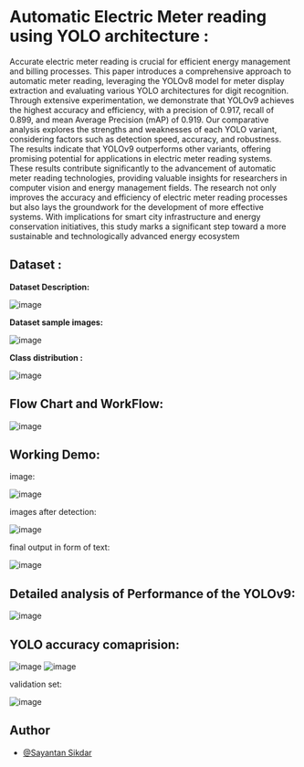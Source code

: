 
# Automatic Electric Meter reading using YOLO architecture :

Accurate electric meter reading is crucial for efficient energy management and billing processes. This paper introduces a
comprehensive approach to automatic meter reading, leveraging the YOLOv8 model for meter display extraction and evaluating various
YOLO architectures for digit recognition. Through extensive experimentation, we demonstrate that YOLOv9 achieves the highest
accuracy and efficiency, with a precision of 0.917, recall of 0.899, and mean Average Precision (mAP) of 0.919. Our comparative analysis
explores the strengths and weaknesses of each YOLO variant, considering factors such as detection speed, accuracy, and robustness.
The results indicate that YOLOv9 outperforms other variants, offering promising potential for applications in electric meter reading
systems. These results contribute significantly to the advancement of automatic meter reading technologies, providing valuable insights
for researchers in computer vision and energy management fields. The research not only improves the accuracy and efficiency of electric
meter reading processes but also lays the groundwork for the development of more effective systems. With implications for smart city
infrastructure and energy conservation initiatives, this study marks a significant step toward a more sustainable and technologically
advanced energy ecosystem



## Dataset :

**Dataset Description:**

![image](https://github.com/Wolfkissed6040/Electric-Meter-Reading-using-YOLO-architecture/assets/109857615/34414dbe-bb50-4150-b068-46813241cc66)

**Dataset sample images:**

![image](https://github.com/Wolfkissed6040/Electric-Meter-Reading-using-YOLO-architecture/assets/109857615/1b1f4c87-177b-4679-807f-a7f01eb84c3e)

**Class distribution :**

![image](https://github.com/Wolfkissed6040/Electric-Meter-Reading-using-YOLO-architecture/assets/109857615/eafeaede-a37d-49ae-8b28-99019e07fe60)


## Flow Chart and WorkFlow:

![image](https://github.com/Wolfkissed6040/Electric-Meter-Reading-using-YOLO-architecture/assets/109857615/f62191ec-30c2-4575-8aef-0a21d7544534)

## Working Demo:

image:

![image](https://github.com/Wolfkissed6040/Electric-Meter-Reading-using-YOLO-architecture/assets/109857615/5df7c12e-6d91-4e42-99de-155af55572cd)

images after detection: 

![image](https://github.com/Wolfkissed6040/Electric-Meter-Reading-using-YOLO-architecture/assets/109857615/2d32f9fd-a3c3-46a3-875d-0aeeb2a1c755)

final output in form of text:

![image](https://github.com/Wolfkissed6040/Electric-Meter-Reading-using-YOLO-architecture/assets/109857615/80a6d7b9-5974-4c19-a739-82339f45040a)


## Detailed analysis of Performance of the YOLOv9:
![image](https://github.com/Wolfkissed6040/Electric-Meter-Reading-using-YOLO-architecture/assets/109857615/765e22b9-dff5-4d6c-8b24-967a06217a69)



## YOLO accuracy comaprision:


![image](https://github.com/Wolfkissed6040/Electric-Meter-Reading-using-YOLO-architecture/assets/109857615/a1ace951-1bb7-4c1b-93fc-9c79d97663ce)
![image](https://github.com/Wolfkissed6040/Electric-Meter-Reading-using-YOLO-architecture/assets/109857615/00992a0f-2911-47b4-9e43-939f4b9a9e00)

validation set:

![image](https://github.com/Wolfkissed6040/Electric-Meter-Reading-using-YOLO-architecture/assets/109857615/f86a73d6-1581-4771-9a02-491440be0773)


## Author

- [@Sayantan Sikdar](https://github.com/sayantansikdar)
